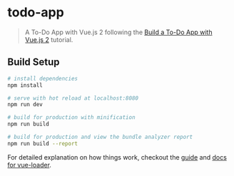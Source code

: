 # todo-app

> A To-Do App with Vue.js 2 following the [Build a To-Do App with Vue.js 2](https://scotch.io/tutorials/build-a-to-do-app-with-vue-js-2) tutorial.

## Build Setup

``` bash
# install dependencies
npm install

# serve with hot reload at localhost:8080
npm run dev

# build for production with minification
npm run build

# build for production and view the bundle analyzer report
npm run build --report
```

For detailed explanation on how things work, checkout the [guide](http://vuejs-templates.github.io/webpack/) and [docs for vue-loader](http://vuejs.github.io/vue-loader).
